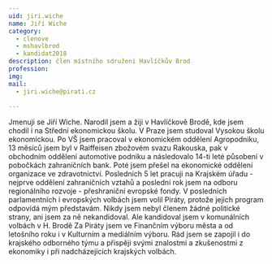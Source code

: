 ```yaml
---
uid: jiri.wiche
name: Jiří Wiche
category:
  - clenove
  - mshavlbrod
  - kandidat2018
description: člen místního sdružení Havlíčkův Brod
profession: 
img: 
mail:
  - jiri.wiche@pirati.cz
  
---
```


Jmenuji se Jiří Wiche. Narodil jsem a žiji v Havlíčkově Brodě, kde jsem chodil i na Střední ekonomickou školu. V Praze jsem studoval Vysokou školu ekonomickou. Po VŠ jsem pracoval v ekonomickém oddělení Agropodniku, 13 měsíců jsem byl v Raiffeisen zbožovém svazu Rakouska, pak v obchodním oddělení automotive podniku a následovalo 14-ti leté působení v pobočkách zahraničních bank. Poté jsem přešel na ekonomické oddělení organizace ve zdravotnictví. Posledních 5 let pracuji na Krajském úřadu - nejprve oddělení zahraničních vztahů a poslední rok jsem na odboru regionálního rozvoje - přeshraniční evropské fondy. V posledních parlamentních i evropských volbách jsem volil Piráty, protože jejich program odpovídá mým představám. Nikdy jsem nebyl členem žádné politické strany, ani jsem za ně nekandidoval. Ale kandidoval jsem v komunálních volbách v H. Brodě Za Piráty jsem ve Finančním výboru města a od letošního roku i v Kulturním a mediálním výboru. Rád jsem se zapojil i do krajského odborného týmu a přispěji svými znalostmi a zkušenostmi z ekonomiky i při nadcházejících krajských volbách.
